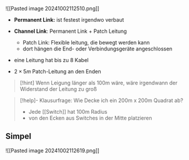 ![[Pasted image 20241002112510.png]]

- **Permanent Link:** ist festest irgendwo verbaut
- **Channel Link**: Permanent Link + Patch Leitung
	- Patch Link: Flexible leitung, die bewegt werden kann
	- dort hängen die End- oder Verbindungsgeräte angeschlossen

- eine Leitung hat bis zu 8 Kabel
- $2\times 5m$ Patch-Leitung an den Enden

> [!hint] Wenn Leigung länger als 100m wäre, wäre irgendwann der Widerstand der Leitung zu groß

> [!help]- Klausurfrage: Wie Decke ich ein 200m x 200m Quadrat ab?
> - Jede [[Switch]] hat 100m Radius
> - von den Ecken aus Switches in der Mitte platzieren


## Simpel
![[Pasted image 20241002112619.png]]